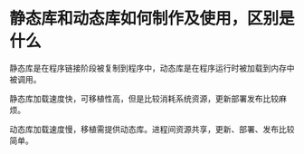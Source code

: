 # 静态库和动态库如何制作及使用，区别是什么

静态库是在程序链接阶段被复制到程序中，动态库是在程序运行时被加载到内存中被调用。

静态库加载速度快，可移植性高，但是比较消耗系统资源，更新部署发布比较麻烦。

动态库加载速度慢，移植需提供动态库。进程间资源共享，更新、部署、发布比较简单。

‍
